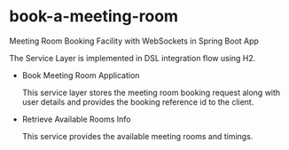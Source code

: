 # book-a-meeting-room
Meeting Room Booking Facility with WebSockets in Spring Boot App


The Service Layer is implemented in DSL integration flow using H2.


- Book Meeting Room Application
    
    This service layer stores the meeting room booking request along with user details and provides the
    booking reference id to the client.
    
- Retrieve Available Rooms Info
    
    This service provides the available meeting rooms and timings.
    
        